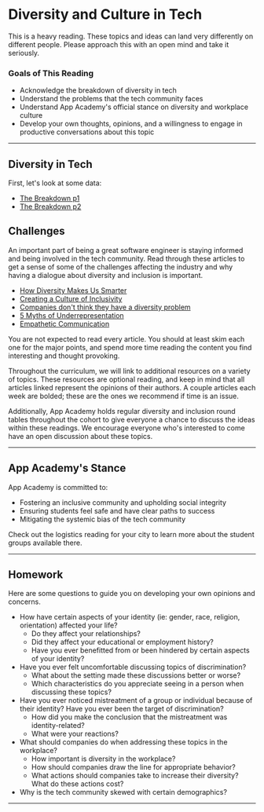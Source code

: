 # Diversity and Culture in Tech

This is a heavy reading. These topics and ideas can land very differently on different people. Please approach this with an open mind and take it seriously.

### Goals of This Reading
  * Acknowledge the breakdown of diversity in tech
  * Understand the problems that the tech community faces
  * Understand App Academy's official stance on diversity and workplace culture
  * Develop your own thoughts, opinions, and a willingness to engage in productive conversations about this topic

---
## Diversity in Tech

First, let's look at some data:
  * [The Breakdown p1][stats]
  * [The Breakdown p2][stats2]

## Challenges

An important part of being a great software engineer is staying informed and being involved in the tech community. Read through these articles to get a sense of some of the challenges affecting the industry and why having a dialogue about diversity and inclusion is important.
  * [How Diversity Makes Us Smarter][article1]
  * [Creating a Culture of Inclusivity][article2]
  * [Companies don't think they have a diversity problem][article3]
  * [5 Myths of Underrepresentation][article4]
  * [Empathetic Communication][article5]

You are not expected to read every article. You should at least skim each one for the major points, and spend more time reading the content you find interesting and thought provoking.

Throughout the curriculum, we will link to additional resources on a variety of topics. These resources are optional reading, and keep in mind that all articles linked represent the opinions of their authors. A couple articles each week are bolded; these are the ones we recommend if time is an issue.

Additionally, App Academy holds regular diversity and inclusion round tables throughout the cohort to give everyone a chance to discuss the ideas within these readings. We encourage everyone who's interested to come have an open discussion about these topics.

---
## App Academy's Stance

App Academy is committed to:
  * Fostering an inclusive community and upholding social integrity
  * Ensuring students feel safe and have clear paths to success
  * Mitigating the systemic bias of the tech community

Check out the logistics reading for your city to learn more about the student groups available there.

---

## Homework

Here are some questions to guide you on developing your own opinions and concerns.

  + How have certain aspects of your identity (ie: gender, race, religion, orientation) affected your life?
    * Do they affect your relationships?
    * Did they affect your educational or employment history?
    * Have you ever benefitted from or been hindered by certain aspects of your identity?
  + Have you ever felt uncomfortable discussing topics of discrimination?
    * What about the setting made these discussions better or worse?
    * Which characteristics do you appreciate seeing in a person when discussing these topics?
  + Have you ever noticed mistreatment of a group or individual because of their identity? Have you ever been the target of discrimination?
    * How did you make the conclusion that the mistreatment was identity-related?
    * What were your reactions?
  + What should companies do when addressing these topics in the workplace?
    * How important is diversity in the workplace?
    * How should companies draw the line for appropriate behavior?
    * What actions should companies take to increase their diversity? What do these actions cost?
  + Why is the tech community skewed with certain demographics?

---------------------------------------------

[stats]: http://www.informationisbeautiful.net/visualizations/diversity-in-tech/
[stats2]: http://graphics.wsj.com/diversity-in-tech-companies/
[article1]: https://www.scientificamerican.com/article/how-diversity-makes-us-smarter/
[article2]: http://betakit.com/fixing-techs-diversity-problem-means-creating-a-culture-of-inclusivity/
[article3]: https://www.bizjournals.com/sanjose/news/2017/03/23/silicon-valley-tech-diversity.html
[article4]: https://www.linkedin.com/pulse/5-myths-underrepresentation-dominic-price
[article5]: https://modelviewculture.com/pieces/breaking-the-tech-language-barrier-how-empathetic-communication-can-bridge-the-gaps


